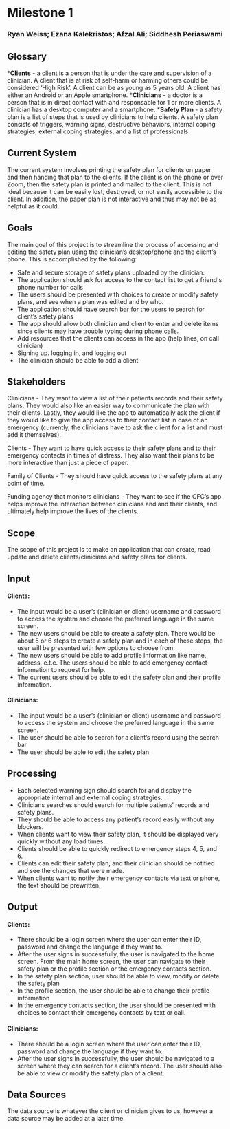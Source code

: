 # Milestone 1
### Ryan Weiss; Ezana Kalekristos; Afzal Ali; Siddhesh Periaswami


## Glossary
*__Clients__ - a client is a person that is under the care and supervision of a clinician. A client that is at risk of self-harm or harming others could be considered ‘High Risk’. A client can be as young as 5 years old. A client has either an Android or an Apple smartphone.
*__Clinicians__ - a doctor is a person that is in direct contact with and responsable for 1 or more clients. A clinician has a desktop computer and a smartphone.
*__Safety Plan__ - a safety plan is a list of steps that is used by clinicians to help clients. A safety plan consists of triggers, warning signs, destructive behaviors, internal coping strategies, external coping strategies, and a list of professionals.

## Current System
The current system involves printing the safety plan for clients on paper and then handing that plan to the clients. If the client is on the phone or over Zoom, then the safety plan is printed and mailed to the client. This is not ideal because it can be easily lost, destroyed, or not easily accessible to the client. In addition, the paper plan is not interactive and thus may not be as helpful as it could.

## Goals
The main goal of this project is to streamline the process of accessing and editing the safety plan using the clinician’s desktop/phone and the client’s phone. This is accomplished by the following:
- Safe and secure storage of safety plans uploaded by the clinician.
- The application should ask for access to the contact list to get a friend's phone number for calls
- The users should be presented with choices to create or modify safety plans, and see when a plan was edited and by who.
- The application should have search bar for the users to search for client’s safety plans
- The app should allow both clinician and client to enter and delete items since clients may have trouble typing during phone calls.
- Add resources that the clients can access in the app (help lines, on call clinician)
- Signing up. logging in, and logging out
- The clinician should be able to add a client

## Stakeholders
Clinicians - They want to view a list of their patients records and their safety plans. They would also like an easier way to communicate the plan with their clients. Lastly, they would like the app to automatically ask the client if they would like to give the app access to their contact list in case of an emergency (currently, the clinicians have to ask the client for a list and must add it themselves). 

Clients - They want to have quick access to their safety plans and to their emergency contacts in times of distress. They also want their plans to be more interactive than just a piece of paper.

Family of Clients - They should have quick access to the safety plans at any point of time.

Funding agency that monitors clinicians - They want to see if the CFC’s app helps improve the interaction between clinicians and and their clients, and ultimately help improve the lives of the clients. 

## Scope
The scope of this project is to make an application that can create, read, update and delete clients/clinicians and safety plans for clients.

## Input
#### Clients:
- The input would be a user’s (clinician or client) username and password to access the system and choose the preferred language in the same screen.
- The new users should be able to create a safety plan. There would be about 5 or 6 steps to create a safety plan and in each of these steps, the user will be presented with few options to choose from. 
- The new users should be able to add profile information like name, address, e.t.c. The users should be able to add emergency contact information to request for help. 
- The current users should be able to edit the safety plan and their profile information. 
####  Clinicians:
- The input would be a user’s (clinician or client) username and password to access the system and choose the preferred language in the same screen.
- The user should be able to search for a client’s record using the search bar
- The user should be able to edit the safety plan



## Processing
- Each selected warning sign should search for and display the appropriate internal and external coping strategies. 
- Clinicians searches should search for multiple patients’ records and safety plans. 
- They should be able to access any patient’s record easily without any blockers. 
- When clients want to view their safety plan, it should be displayed very quickly without any load times. 
- Clients should be able to quickly redirect to emergency steps 4, 5, and 6. 
- Clients can edit their safety plan, and their clinician should be notified and see the changes that were made. 
- When clients want to notify their emergency contacts via text or phone, the text should be prewritten.


## Output
#### Clients:
- There should be a login screen where the user can enter their ID, password and change the language if they want to. 
- After the user signs in successfully, the user is navigated to the home screen. From the main home screen, the user can navigate to their safety plan or the profile section or the emergency contacts section.
- In the safety plan section, user should be able to view, modify or delete the safety plan
- In the profile section, the user should be able to change their profile information
- In the emergency contacts section, the user should be presented with choices to contact their emergency contacts by text or call.
#### Clinicians:
- There should be a login screen where the user can enter their ID, password and change the language if they want to. 
- After the user signs in successfully, the user should be navigated to a screen where they can search for a client’s record. The user should also be able to view or modify the safety plan of a client.

## Data Sources

The data source is whatever the client or clinician gives to us, however a data source may be added at a later time. 

